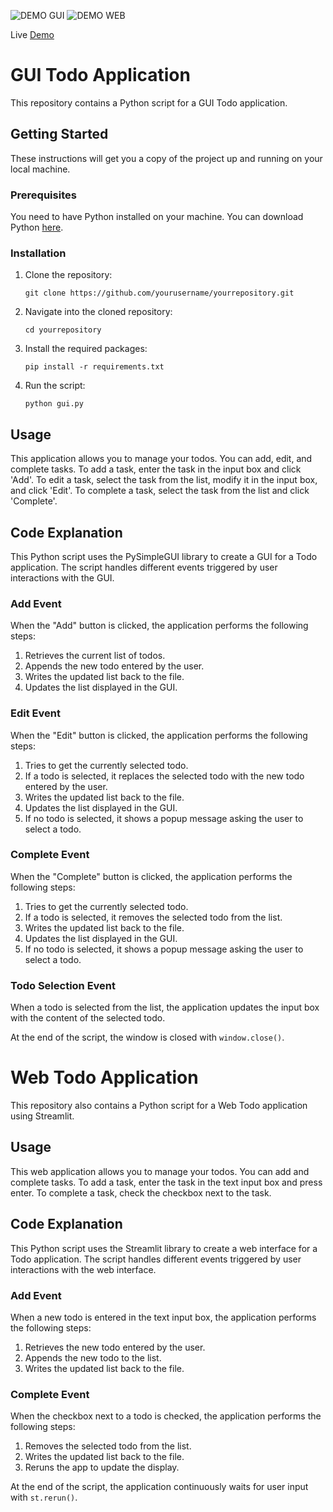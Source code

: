 ![DEMO GUI](https://i.imgur.com/WtaYBkJ.gif)
![DEMO WEB](https://i.imgur.com/wUhgaK8.gif)

Live [Demo](https://phucleit96-cloud-to-do-web-aludv7.streamlit.app/)

# GUI Todo Application

This repository contains a Python script for a GUI Todo application.

## Getting Started

These instructions will get you a copy of the project up and running on your local machine.

### Prerequisites

You need to have Python installed on your machine. You can download Python [here](https://www.python.org/downloads/).

### Installation

1. Clone the repository:
    ```
    git clone https://github.com/yourusername/yourrepository.git
    ```
2. Navigate into the cloned repository:
    ```
    cd yourrepository
    ```
3. Install the required packages:
    ```
    pip install -r requirements.txt
    ```
4. Run the script:
    ```
    python gui.py
    ```

## Usage

This application allows you to manage your todos. You can add, edit, and complete tasks. To add a task, enter the task in the input box and click 'Add'. To edit a task, select the task from the list, modify it in the input box, and click 'Edit'. To complete a task, select the task from the list and click 'Complete'.

## Code Explanation

This Python script uses the PySimpleGUI library to create a GUI for a Todo application. The script handles different events triggered by user interactions with the GUI.

### Add Event

When the "Add" button is clicked, the application performs the following steps:

1. Retrieves the current list of todos.
2. Appends the new todo entered by the user.
3. Writes the updated list back to the file.
4. Updates the list displayed in the GUI.

### Edit Event

When the "Edit" button is clicked, the application performs the following steps:

1. Tries to get the currently selected todo.
2. If a todo is selected, it replaces the selected todo with the new todo entered by the user.
3. Writes the updated list back to the file.
4. Updates the list displayed in the GUI.
5. If no todo is selected, it shows a popup message asking the user to select a todo.

### Complete Event

When the "Complete" button is clicked, the application performs the following steps:

1. Tries to get the currently selected todo.
2. If a todo is selected, it removes the selected todo from the list.
3. Writes the updated list back to the file.
4. Updates the list displayed in the GUI.
5. If no todo is selected, it shows a popup message asking the user to select a todo.

### Todo Selection Event

When a todo is selected from the list, the application updates the input box with the content of the selected todo.

At the end of the script, the window is closed with `window.close()`.


# Web Todo Application

This repository also contains a Python script for a Web Todo application using Streamlit.

## Usage

This web application allows you to manage your todos. You can add and complete tasks. To add a task, enter the task in the text input box and press enter. To complete a task, check the checkbox next to the task.

## Code Explanation

This Python script uses the Streamlit library to create a web interface for a Todo application. The script handles different events triggered by user interactions with the web interface.

### Add Event

When a new todo is entered in the text input box, the application performs the following steps:

1. Retrieves the new todo entered by the user.
2. Appends the new todo to the list.
3. Writes the updated list back to the file.

### Complete Event

When the checkbox next to a todo is checked, the application performs the following steps:

1. Removes the selected todo from the list.
2. Writes the updated list back to the file.
3. Reruns the app to update the display.

At the end of the script, the application continuously waits for user input with `st.rerun()`.

